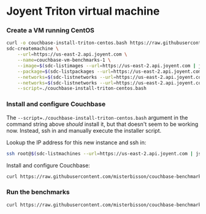 # Joyent Triton virtual machine

### Create a VM running CentOS

```bash
curl -o couchbase-install-triton-centos.bash https://raw.githubusercontent.com/misterbisson/couchbase-benchmark/master/bin/install-triton-centos.bash
sdc-createmachine \
    --url=https://us-east-2.api.joyent.com \
    --name=couchbase-vm-benchmarks-1 \
    --image=$(sdc-listimages --url=https://us-east-2.api.joyent.com | json -a -c "this.name === 'lx-centos-6'" id) \
    --package=$(sdc-listpackages --url=https://us-east-2.api.joyent.com | json -a -c '/^g/.test(this.name)' -c '/standard/.test(this.name)' -c '/(kvm)$/.test(this.name)' -c "this.memory === 4096" id) \
    --networks=$(sdc-listnetworks --url=https://us-east-2.api.joyent.com | json -a -c "this.name ==='Joyent-SDC-Private'" id) \
    --networks=$(sdc-listnetworks --url=https://us-east-2.api.joyent.com | json -a -c "this.name ==='Joyent-SDC-Public'" id) \
    --script=./couchbase-install-triton-centos.bash
```

### Install and configure Couchbase

The `--script=./couchbase-install-triton-centos.bash` argument in the command string above _should_ install it, but that doesn't seem to be working now. Instead, ssh in and manually execute the installer script.

Lookup the IP address for this new instance and ssh in:

```bash
ssh root@$(sdc-listmachines --url=https://us-east-2.api.joyent.com | json -a -c "this.name === 'couchbase-vm-benchmarks-1'" ips.1)
```

Install and configure Couchbase:

```bash
curl https://raw.githubusercontent.com/misterbisson/couchbase-benchmark/master/bin/install-triton-centos.bash | bash
```

### Run the benchmarks

```bash
curl https://raw.githubusercontent.com/misterbisson/couchbase-benchmark/master/bin/benchmark.bash | bash
```